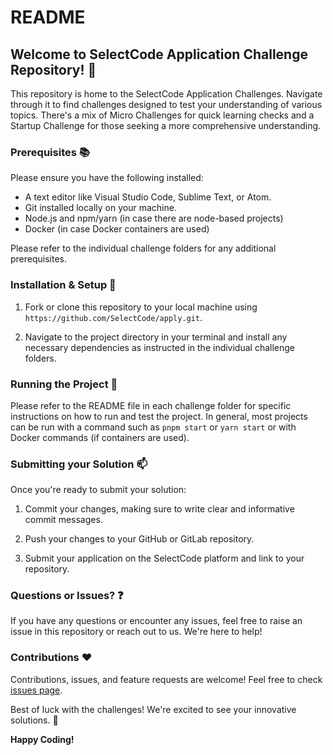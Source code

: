 # README

## Welcome to SelectCode Application Challenge Repository! :rocket:

This repository is home to the SelectCode Application Challenges. Navigate through it to find challenges designed to
test your understanding of various topics. There's a mix of Micro Challenges for quick learning checks and a Startup
Challenge for those seeking a more comprehensive understanding.

### Prerequisites :books:

Please ensure you have the following installed:

- A text editor like Visual Studio Code, Sublime Text, or Atom.
- Git installed locally on your machine.
- Node.js and npm/yarn (in case there are node-based projects)
- Docker (in case Docker containers are used)

Please refer to the individual challenge folders for any additional prerequisites.

### Installation & Setup :wrench:

1. Fork or clone this repository to your local machine using `https://github.com/SelectCode/apply.git`.

2. Navigate to the project directory in your terminal and install any necessary dependencies as instructed in the
   individual challenge folders.

### Running the Project :runner:

Please refer to the README file in each challenge folder for specific instructions on how to run and test the project.
In general, most projects can be run with a command such as `pnpm start` or `yarn start` or with Docker commands (if
containers are used).

### Submitting your Solution :mailbox:

Once you're ready to submit your solution:

1. Commit your changes, making sure to write clear and informative commit messages.

2. Push your changes to your GitHub or GitLab repository.

3. Submit your application on the SelectCode platform and link to your repository.

### Questions or Issues? :question:

If you have any questions or encounter any issues, feel free to raise an issue in this repository or reach out to us.
We're here to help!

### Contributions :heart:

Contributions, issues, and feature requests are welcome! Feel free to
check [issues page](https://github.com/selectcode/apply/issues).

Best of luck with the challenges! We're excited to see your innovative solutions. :star2:

**Happy Coding!**
